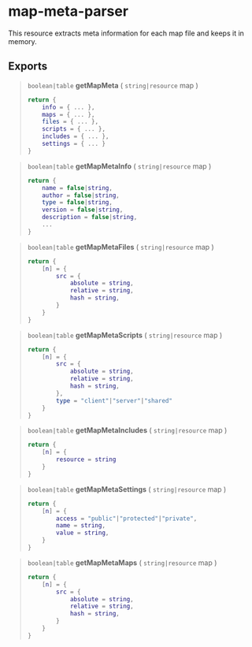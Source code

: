 # map-meta-parser
This resource extracts meta information for each map file and keeps it in memory.

## Exports

> `boolean|table` **getMapMeta** ( `string|resource` map )
> ```lua
> return {
>     info = { ... },
>     maps = { ... },
>     files = { ... },
>     scripts = { ... },
>     includes = { ... },
>     settings = { ... }
> }
> ```

> `boolean|table` **getMapMetaInfo** ( `string|resource` map )
> ```lua
> return {
>     name = false|string,
>     author = false|string,
>     type = false|string,
>     version = false|string,
>     description = false|string,
>     ...
> }
> ```

> `boolean|table` **getMapMetaFiles** ( `string|resource` map )
> ```lua
> return {
>     [n] = {
>         src = {
>             absolute = string,
>             relative = string,
>             hash = string,
>         }
>     }
> }
> ```

> `boolean|table` **getMapMetaScripts** ( `string|resource` map )
> ```lua
> return {
>     [n] = {
>         src = {
>             absolute = string,
>             relative = string,
>             hash = string,
>         },
>         type = "client"|"server"|"shared"
>     }
> }
> ```

> `boolean|table` **getMapMetaIncludes** ( `string|resource` map )
> ```lua
> return {
>     [n] = {
>         resource = string
>     }
> }
> ```

> `boolean|table` **getMapMetaSettings** ( `string|resource` map )
> ```lua
> return {
>     [n] = {
>         access = "public"|"protected"|"private",
>         name = string,
>         value = string,
>     }
> }
> ```

> `boolean|table` **getMapMetaMaps** ( `string|resource` map )
> ```lua
> return {
>     [n] = {
>         src = {
>             absolute = string,
>             relative = string,
>             hash = string,
>         }
>     }
> }
> ```
